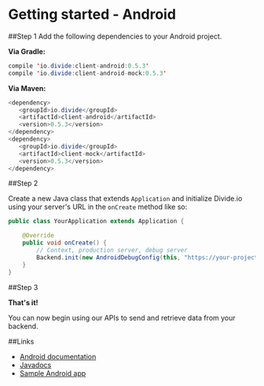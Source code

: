 Getting started - Android
===========
##Step 1
Add the following dependencies to your Android project.

**Via Gradle:**

```java
compile 'io.divide:client-android:0.5.3'
compile 'io.divide:client-android-mock:0.5.3'
```

**Via Maven:**

```java
<dependency>
   <groupId>io.divide</groupId>
   <artifactId>client-android</artifactId>
   <version>0.5.3</version>
</dependency>
<dependency>
   <groupId>io.divide</groupId>
   <artifactId>client-mock</artifactId>
   <version>0.5.3</version>
</dependency>
```

##Step 2

Create a new Java class that extends `Application` and initialize Divide.io using your server's URL in the `onCreate` method like so:

```java
public class YourApplication extends Application {

	@Override
	public void onCreate() {
		// Context, production server, debug server
		Backend.init(new AndroidDebugConfig(this, "https://your-project-id.appspot.com/api/", ""));
	}
}
```

##Step 3

**That's it!**

You can now begin using our APIs to send and retrieve data from your backend.

##Links
* [Android documentation](http://www.divide.io/docs/android)
* [Javadocs](http://hiddenstage.github.io/divide-docs/javadocs/)
* [Sample Android app](https://github.com/HiddenStage/divide-android-sample)
